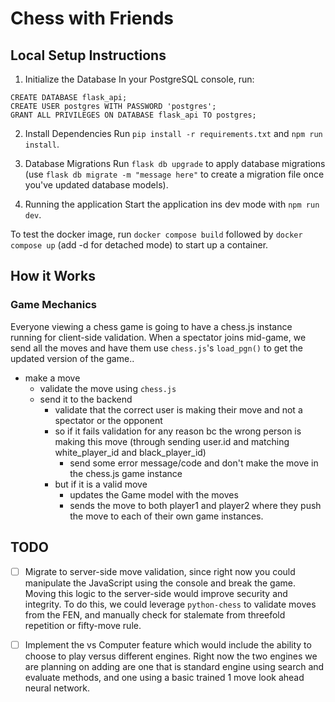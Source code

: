 # Chess with Friends

## Local Setup Instructions

1. Initialize the Database
In your PostgreSQL console, run:
```
CREATE DATABASE flask_api;
CREATE USER postgres WITH PASSWORD 'postgres';
GRANT ALL PRIVILEGES ON DATABASE flask_api TO postgres;
```

2. Install Dependencies
Run `pip install -r requirements.txt` and `npm run install`.

3. Database Migrations
Run `flask db upgrade` to apply database migrations (use `flask db migrate -m "message here"` to create a migration file once you've updated database models).

4. Running the application
Start the application ins dev mode with `npm run dev`.

To test the docker image, run `docker compose build` followed by `docker compose up` (add -d for detached mode) to start up a container.

## How it Works

### Game Mechanics

Everyone viewing a chess game is going to have a chess.js instance running for client-side validation. When a spectator joins mid-game, we send all the moves and have them use `chess.js`'s `load_pgn()` to get the updated version of the game..

- make a move
    - validate the move using `chess.js`
    - send it to the backend
        - validate that the correct user is making their move and not a spectator or the opponent
        - so if it fails validation for any reason bc the wrong person is making this move (through sending user.id and matching white_player_id and black_player_id)
            - send some error message/code and don't make the move in the chess.js game instance 
        - but if it is a valid move
            - updates the Game model with the moves
            - sends the move to both player1 and player2 where they push the move to each of their own game instances.

## TODO
- [ ] Migrate to server-side move validation, since right now you could manipulate the JavaScript using the console and break the game. Moving this logic to the server-side would improve security and integrity. To do this, we could leverage `python-chess` to validate moves from the FEN, and manually check for stalemate from threefold repetition or fifty-move rule.
- [ ] Implement the vs Computer feature which would include the ability to choose to play versus different engines. Right now the two engines we are planning on adding are one that is standard engine using search and evaluate methods, and one using a basic trained 1 move look ahead neural network.

